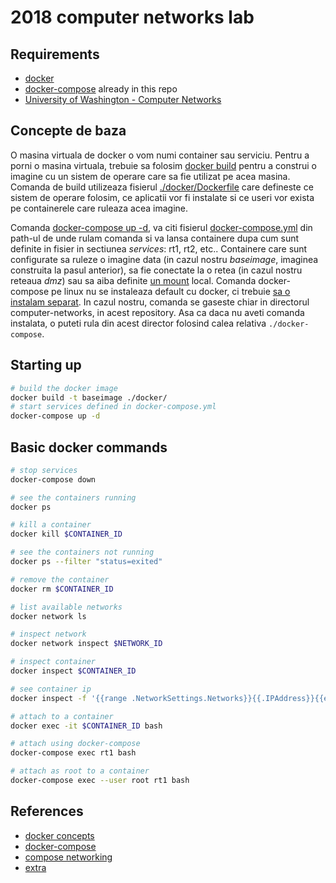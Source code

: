 # 2018 computer networks lab


## Requirements
- [docker](https://docs.docker.com/install/linux/docker-ce/ubuntu/)
- [docker-compose](https://docs.docker.com/compose/install/) already in this repo
- [University of Washington - Computer Networks](https://www.youtube.com/watch?v=xKNPTYtTnAo&list=PLfgkuLYEOvGMWvHRgFAcjN_p3Nzbs1t1C)


## Concepte de baza
O masina virtuala de docker o vom numi container sau serviciu. Pentru a porni o masina virtuala, trebuie sa folosim [docker build](https://docs.docker.com/engine/reference/commandline/build/) pentru a construi o imagine cu un sistem de operare care sa fie utilizat pe acea masina. Comanda de build utilizeaza fisierul [./docker/Dockerfile](https://github.com/senisioi/computer-networks/blob/master/docker/Dockerfile) care defineste ce sistem de operare folosim, ce aplicatii vor fi instalate si ce useri vor exista pe containerele care ruleaza acea imagine. 

Comanda [docker-compose up -d](https://docs.docker.com/compose/reference/up/), va citi fisierul [docker-compose.yml](https://github.com/senisioi/computer-networks/blob/master/docker-compose.yml) din path-ul de unde rulam comanda si va lansa containere dupa cum sunt definite in fisier in sectiunea *services*: rt1, rt2, etc..
Containere care sunt configurate sa ruleze o imagine data (in cazul nostru *baseimage*, imaginea construita la pasul anterior), sa fie conectate la o retea (in cazul nostru reteaua *dmz*) sau sa aiba definite [un mount](https://unix.stackexchange.com/questions/3192/what-is-meant-by-mounting-a-device-in-linux) local.
Comanda docker-compose pe linux nu se instaleaza default cu docker, ci trebuie [sa o instalam separat](https://docs.docker.com/compose/install/). In cazul nostru, comanda se gaseste chiar in directorul computer-networks, in acest repository. Asa ca daca nu aveti comanda instalata, o puteti rula din acest director folosind calea relativa `./docker-compose`.


## Starting up
```bash
# build the docker image
docker build -t baseimage ./docker/
# start services defined in docker-compose.yml
docker-compose up -d
```


## Basic docker commands
```bash
# stop services
docker-compose down

# see the containers running
docker ps

# kill a container
docker kill $CONTAINER_ID

# see the containers not running
docker ps --filter "status=exited"

# remove the container
docker rm $CONTAINER_ID

# list available networks
docker network ls

# inspect network
docker network inspect $NETWORK_ID

# inspect container
docker inspect $CONTAINER_ID

# see container ip
docker inspect -f '{{range .NetworkSettings.Networks}}{{.IPAddress}}{{end}}' $CONTAINER_ID

# attach to a container
docker exec -it $CONTAINER_ID bash

# attach using docker-compose
docker-compose exec rt1 bash

# attach as root to a container
docker-compose exec --user root rt1 bash
```

## References
- [docker concepts](https://docs.docker.com/engine/docker-overview/#docker-engine)
- [docker-compose](http://docker-k8s-lab.readthedocs.io/en/latest/docker/docker-compose.html)
- [compose networking](https://runnable.com/docker/docker-compose-networking)
- [extra](https://success.docker.com/article/Docker_Reference_Architecture-_Designing_Scalable,_Portable_Docker_Container_Networks)
